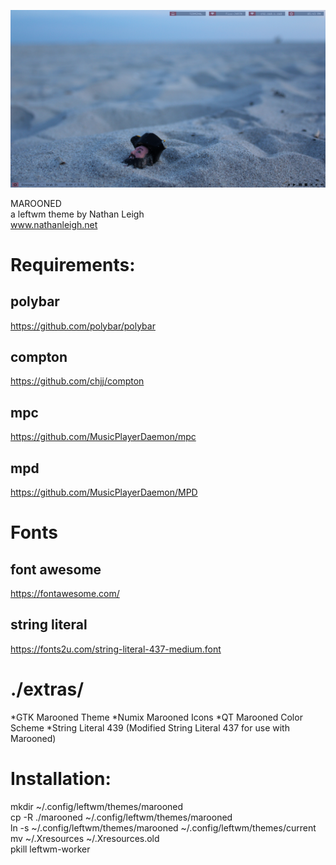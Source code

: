 ![screenshot](https://github.com/nathanleighsays/leftwmthemes/blob/master/themes/marooned/marooned1.jpg)

MAROONED  
a leftwm theme by Nathan Leigh  
www.nathanleigh.net

# Requirements:

## polybar
https://github.com/polybar/polybar
## compton
https://github.com/chjj/compton
## mpc
https://github.com/MusicPlayerDaemon/mpc
## mpd
https://github.com/MusicPlayerDaemon/MPD

# Fonts

## font awesome
https://fontawesome.com/
## string literal
https://fonts2u.com/string-literal-437-medium.font

# ./extras/

*GTK Marooned Theme
*Numix Marooned Icons
*QT Marooned Color Scheme
*String Literal 439 (Modified String Literal 437 for use with Marooned)

# Installation:

mkdir ~/.config/leftwm/themes/marooned  
cp -R ./marooned ~/.config/leftwm/themes/marooned  
ln -s ~/.config/leftwm/themes/marooned ~/.config/leftwm/themes/current  
mv ~/.Xresources ~/.Xresources.old  
pkill leftwm-worker  
